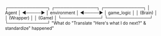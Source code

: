 ┌─────────────┐         ┌──────────────┐         ┌─────────────┐
│   Agent     │ ◄─────► │ environment  │ ◄─────► │ game_logic  │
│  (Brain)    │         │   (Wrapper)  │         │  (Game)     │
└─────────────┘         └──────────────┘         └─────────────┘
    "What do              "Translate               "Here's what
     I do next?"          & standardize"           happened"
